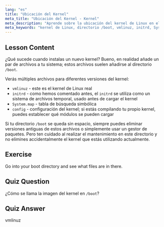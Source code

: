 ```yaml
---
lang: "es"
title: "Ubicación del Kernel"
meta_title: "Ubicación del Kernel - Kernel"
meta_description: "Aprende sobre la ubicación del kernel de Linux en el directorio /boot, entendiendo vmlinuz, initrd y System.map. Explora los archivos del kernel y gestiona el espacio de forma eficaz."
meta_keywords: "kernel de Linux, directorio /boot, vmlinuz, initrd, System.map, principiante en Linux, tutorial de kernel, guía de Linux"
---
```


## Lesson Content

¿Qué sucede cuando instalas un nuevo kernel? Bueno, en realidad añade un par de archivos a tu sistema; estos archivos suelen añadirse al directorio `/boot`.

Verás múltiples archivos para diferentes versiones del kernel:

- `vmlinuz` - este es el kernel de Linux real
- `initrd` - como hemos comentado antes, el `initrd` se utiliza como un sistema de archivos temporal, usado antes de cargar el kernel
- `System.map` - tabla de búsqueda simbólica
- `config` - configuración del kernel; si estás compilando tu propio kernel, puedes establecer qué módulos se pueden cargar

Si tu directorio `/boot` se queda sin espacio, siempre puedes eliminar versiones antiguas de estos archivos o simplemente usar un gestor de paquetes. Pero ten cuidado al realizar el mantenimiento en este directorio y no elimines accidentalmente el kernel que estás utilizando actualmente.

## Exercise

Go into your boot directory and see what files are in there.

## Quiz Question

¿Cómo se llama la imagen del kernel en `/boot`?

## Quiz Answer

vmlinuz

